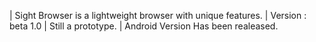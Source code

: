 | Sight Browser is a lightweight browser with unique features.
| Version : beta 1.0
| Still a prototype.
| Android Version Has been realeased.
